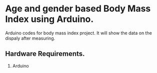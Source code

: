 # Age and gender based Body Mass Index using Arduino.
Arduino codes for body mass index project.
It will show the data on the dispaly after measuring.

## Hardware Requirements.
1. Arduino 

